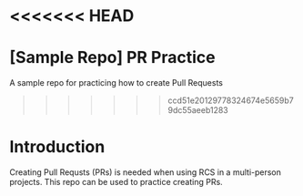 <<<<<<< HEAD
=======
# [Sample Repo] PR Practice
A sample repo for practicing how to create Pull Requests

>>>>>>> ccd51e20129778324674e5659b79dc55aeeb1283
# Introduction
Creating Pull Requsts (PRs) is needed when using RCS in a multi-person projects. This repo can be used to practice creating PRs.